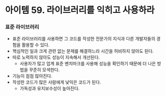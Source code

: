 # 아이템 59. 라이브러리를 익히고 사용하라

### 표준 라이브러리

- 표준 라이브러리를 사용하면 그 코드를 작성한 전문가의 지식과 다른 개발자들의 경험을 활용할 수 있다.
- 핵심적인 일과 크게 관련 없는 문제를 해결하느라 시간을 허비하지 않아도 된다.
- 따로 노력하지 않아도 성능이 지속해서 개선된다.
    - 사용자가 많고 업계 표준 벤치마크를 사용해 성능을 확인하기 때문에 더 나은 방법을 꾸준히 모색한다.
- 기능이 점점 많아진다.
- 작성한 코드가 많은 사람에게 낯익은 코드가 된다.
    - 가독성과 유지보수성이 높아진다.